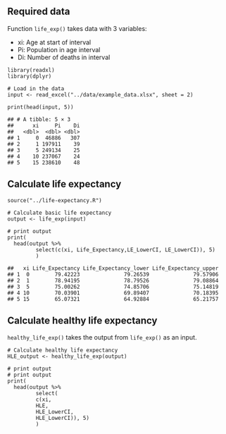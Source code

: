## Required data

Function `life_exp()` takes data with 3 variables:
- xi: Age at start of interval 
- Pi: Population in age interval 
- Di: Number of deaths in interval
```
library(readxl)
library(dplyr)
    
# Load in the data
input <- read_excel("../data/example_data.xlsx", sheet = 2)
    
print(head(input, 5))
```
    ## # A tibble: 5 × 3
    ##      xi     Pi    Di
    ##   <dbl>  <dbl> <dbl>
    ## 1     0  46886   307
    ## 2     1 197911    39
    ## 3     5 249134    25
    ## 4    10 237067    24
    ## 5    15 238610    48

## Calculate life expectancy

```
source("../life-expectancy.R")

# Calculate basic life expectancy
output <- life_exp(input)

# print output
print(
  head(output %>% 
         select(c(xi, Life_Expectancy,LE_LowerCI, LE_LowerCI)), 5)
         )
```
    ##   xi Life_Expectancy Life_Expectancy_lower Life_Expectancy_upper
    ## 1  0        79.42223              79.26539              79.57906
    ## 2  1        78.94195              78.79526              79.08864
    ## 3  5        75.00262              74.85706              75.14819
    ## 4 10        70.03901              69.89407              70.18395
    ## 5 15        65.07321              64.92884              65.21757
    
## Calculate healthy life expectancy

`healthy_life_exp()` takes the output from `life_exp()` as an input.

```
# Calculate healthy life expectancy
HLE_output <- healthy_life_exp(output)

# print output
# print output
print(
  head(output %>% 
         select(
         c(xi, 
         HLE,
         HLE_LowerCI, 
         HLE_LowerCI)), 5)
         )
```
